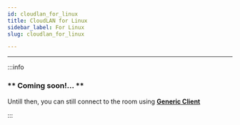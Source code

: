 ```yaml
---
id: cloudlan_for_linux
title: CloudLAN for Linux
sidebar_label: For Linux
slug: cloudlan_for_linux

---
```



---

:::info   
### ** Coming soon!... **


Untill then, you can still connect to the room using [**Generic Client**](/installation_guide/client_apps/generic_client.md) 


:::
